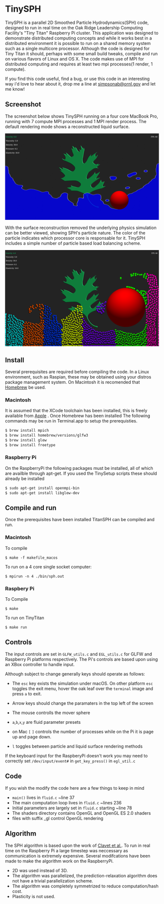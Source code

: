 # TinySPH
TinySPH is a parallel 2D Smoothed Particle Hydrodynamics(SPH) code, designed to run in real time on the Oak Ridge Leadership Computing Facility's "Tiny Titan" Raspberry Pi cluster. This application was designed to demonstrate distributed computing concepts and while it works best in a distributed environment it is possible to run on a shared memory system such as a single multicore processor. Although the code is designed for Tiny Titan it should, perhaps with some small build tweaks, compile and run on various flavors of Linux and OS X. The code makes use of MPI for distributed computing and requires at least two mpi processes(1 render, 1 compute).

If you find this code useful, find a bug, or use this code in an interesting way i'd love to hear about it, drop me a line at simpsonab@ornl.gov and let me know!

## Screenshot
The screenshot below shows TinySPH running on a four core MacBook Pro, running with 7 compute MPI processes and 1 MPI render process. The default rendering mode shows a reconstructed liquid surface.

![alt text](https://raw.githubusercontent.com/AdamSimpson/SPH/master/images/SPH_Screenshot_liquid.png "SPH Screenshot liquid")

With the surface reconstruction removed the underlying physics simulation can be better viewed, showing SPH's particle nature. The color of the particle indicates which processor core is responsable for it. TinySPH includes a simple number of particle based load balancing scheme.

![alt text](https://raw.githubusercontent.com/AdamSimpson/SPH/master/images/SPH_Screenshot.png "SPH Screenshot")

## Install

Several prerequisites are required before compiling the code. In a Linux environment, such as Raspian, these may be obtained using your distros package management system. On Macintosh it is recomended that [Homebrew](http://brew.sh) be used.

### Macintosh

It is assumed that the XCode toolchain has been installed, this is freely available from [Apple](https://developer.apple.com/xcode/downloads/) . Once Homebrew has been installed The following commands may be run in Terminal.app to setup the prerequisties.

    $ brew install mpich
    $ brew install homebrew/versions/glfw3
    $ brew install glew
    $ brew install freetype

### Raspberry Pi

On the RaspberryPi the following packages must be installed, all of which are availble through apt-get. If you used the TinySetup scripts these should already be installed

    $ sudo apt-get install openmpi-bin
    $ sudo apt-get install libglew-dev

## Compile and run
Once the prerequisites have been installed TitanSPH can be compiled and run.

### Macintosh

To compile

    $ make -f makefile_macos

To run on a 4 core single socket computer:

    $ mpirun -n 4 ./bin/sph.out

### Raspbery Pi
To Compile

    $ make

To run on TinyTitan

    $ make run

## Controls
The input controls are set in `GLFW_utils.c` and `EGL_utils.c` for GLFW and Raspberry Pi platforms respectively. The Pi's controls are based upon using an XBox controller to handle input.

Although subject to change generally keys should operate as follows:

* The `esc` key exists the simulation under macOS. On other platform `esc` toggles the exit menu, hover the oak leaf over the `terminal` image and press `a` to exit.

* Arrow keys should change the paramaters in the top left of the screen

* The mouse controlls the mover sphere

* `a`,`b`,`x`,`y` are fluid parameter presets

* on Mac `[` `]` controls the number of processes while on the Pi it is page up and page down.

* `l` toggles between particle and liquid surface rendering methods

If the keyboard input for the RaspberyPi doesn't work you may need to correctly set `/dev/input/event#` in `get_key_press()` in `egl_util.c` 

## Code
If you wish the modify the code here are a few things to keep in mind

* `main()` lives in `fluid.c` ~line 37
* The main computation loop lives in `fluid.c` ~lines 236
* Initial parameters are largely set in `fluid.c` starting ~line 78
* The shaders directory contains OpenGL and OpenGL ES 2.0 shaders
* files with suffix \_gl control OpenGL rendering

## Algorithm
The SPH algorithm is based upon the work of [Clavet et al.](http://www.ligum.umontreal.ca/Clavet-2005-PVFS/pvfs.pdf). To run in real time on the Raspberry Pi a large timestep was neccessary as communication is extremely expensive. Several modifcations have been made to make the algorithm work on the RaspberryPi.

* 2D was used instead of 3D.
* The algorithm was parallelized, the prediction-relaxation algorithm does not have a trivial parallelization scheme.
* The algorithm was completely symmetrized to reduce computation/hash cost.
* Plasticity is not used.
